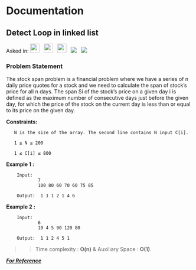 # Documentation

## **Detect Loop in linked list**

Asked in:  <a><img src= "https://img.shields.io/badge/-DEShaw-red" height="25">&nbsp;&nbsp;
<img src= "https://img.shields.io/badge/-Amazon-yellow" height="25">&nbsp;&nbsp;
<img src= "https://img.shields.io/badge/-Samsung-blue" height="25">&nbsp;&nbsp;
<img src= "https://img.shields.io/badge/-GeekforGeeks-darkgreen">&nbsp;&nbsp;
<img src= "https://img.shields.io/badge/-CPP-brown">&nbsp;&nbsp;


### Problem Statement 

The stock span problem is a financial problem where we have a series of n daily price quotes for a stock and we need to calculate the span of stock’s price for all n days. 
The span Si of the stock’s price on a given day i is defined as the maximum number of consecutive days just before the given day, for which the price of the stock on the current day is less than or equal to its price on the given day.

**Constraints:**
      
       N is the size of the array. The second line contains N input C[i].
      
       1 ≤ N ≤ 200
       
       1 ≤ C[i] ≤ 800

**Example 1 :**

        Input:
                7
                100 80 60 70 60 75 85
         
        Output:  1 1 1 2 1 4 6

**Example 2 :**

        Input:
                6
                10 4 5 90 120 80
                
        Output:  1 1 2 4 5 1
          
           
 >>Time complexity : **O(n)**  & Auxiliary Space : **O(1)**.

***[For Reference](https://practice.geeksforgeeks.org/problems/stock-span-problem/0)***
